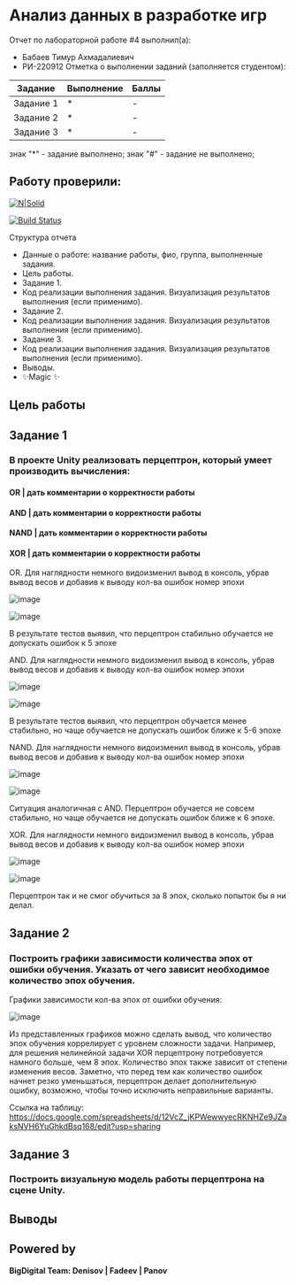 # Анализ данных в разработке игр
Отчет по лабораторной работе #4 выполнил(а):
- Бабаев Тимур Ахмадалиевич
- РИ-220912
Отметка о выполнении заданий (заполняется студентом):

| Задание | Выполнение | Баллы |
| ------ | ------ | ------ |
| Задание 1 | * | - |
| Задание 2 | * | - |
| Задание 3 | * | - |

знак "*" - задание выполнено; знак "#" - задание не выполнено;

Работу проверили:
-

[![N|Solid](https://cldup.com/dTxpPi9lDf.thumb.png)](https://nodesource.com/products/nsolid)

[![Build Status](https://travis-ci.org/joemccann/dillinger.svg?branch=master)](https://travis-ci.org/joemccann/dillinger)

Структура отчета

- Данные о работе: название работы, фио, группа, выполненные задания.
- Цель работы.
- Задание 1.
- Код реализации выполнения задания. Визуализация результатов выполнения (если применимо).
- Задание 2.
- Код реализации выполнения задания. Визуализация результатов выполнения (если применимо).
- Задание 3.
- Код реализации выполнения задания. Визуализация результатов выполнения (если применимо).
- Выводы.
- ✨Magic ✨

## Цель работы


## Задание 1
### В проекте Unity реализовать перцептрон, который умеет производить вычисления:
#### OR | дать комментарии о корректности работы
#### AND | дать комментарии о корректности работы
#### NAND | дать комментарии о корректности работы
#### XOR | дать комментарии о корректности работы
OR. Для наглядности немного видоизменил вывод в консоль, убрав вывод весов и добавив к выводу кол-ва ошибок номер эпохи

![image](https://github.com/truefolder/AD_ingamedev_lab4/assets/89926388/19cbe10f-0af6-426c-9fbf-2e8ebb87a0bc)

![image](https://github.com/truefolder/AD_ingamedev_lab4/assets/89926388/56fde747-481e-457c-8cb0-895c2a3211fb)

В результате тестов выявил, что перцептрон стабильно обучается не допускать ошибок к 5 эпохе

AND. Для наглядности немного видоизменил вывод в консоль, убрав вывод весов и добавив к выводу кол-ва ошибок номер эпохи

![image](https://github.com/truefolder/AD_ingamedev_lab4/assets/89926388/2444abe4-166d-4c30-82a2-8bb1a8b91371)

![image](https://github.com/truefolder/AD_ingamedev_lab4/assets/89926388/4f2fc7f3-4b1a-4ec7-9090-f2bfe8ae7d52)

В результате тестов выявил, что перцептрон обучается менее стабильно, но чаще обучается не допускать ошибок ближе к 5-6 эпохе

NAND. Для наглядности немного видоизменил вывод в консоль, убрав вывод весов и добавив к выводу кол-ва ошибок номер эпохи

![image](https://github.com/truefolder/AD_ingamedev_lab4/assets/89926388/a22328f4-8dd2-4efa-87a4-bd981d9ddc19)

![image](https://github.com/truefolder/AD_ingamedev_lab4/assets/89926388/0922c562-b893-40fc-920f-2808d85009b2)

Ситуация аналогичная с AND. Перцептрон обучается не совсем стабильно, но чаще обучается не допускать ошибок ближе к 6 эпохе.

XOR. Для наглядности немного видоизменил вывод в консоль, убрав вывод весов и добавив к выводу кол-ва ошибок номер эпохи

![image](https://github.com/truefolder/AD_ingamedev_lab4/assets/89926388/a03b3390-03f7-4d79-93f5-64da1fc09215)

![image](https://github.com/truefolder/AD_ingamedev_lab4/assets/89926388/5d0532b4-c6ac-47c3-98ab-45abe76ad488)

Перцептрон так и не смог обучиться за 8 эпох, сколько попыток бы я ни делал.

## Задание 2
### Построить графики зависимости количества эпох от ошибки  обучения. Указать от чего зависит необходимое количество эпох обучения.

Графики зависимости кол-ва эпох от ошибки обучения:

![image](https://github.com/truefolder/AD_ingamedev_lab4/assets/89926388/a842744c-4a01-439a-9587-a5c0687bfb73)

Из представленных графиков можно сделать вывод, что количество эпох обучения коррелирует с уровнем сложности задачи. Например, для решения нелинейной задачи XOR перцептрону потребовуется намного больше, чем 8 эпох. Количество эпох также зависит от степени изменения весов. Заметно, что перед тем как количество ошибок начнет резко уменьшаться, перцептрон делает дополнительную ошибку, возможно, чтобы точно исключить неправильные варианты.

Ссылка на таблицу: https://docs.google.com/spreadsheets/d/12VcZ_jKPWewwyecRKNHZe9JZaksNVH6YuGhkdBsq168/edit?usp=sharing


## Задание 3
### Построить визуальную модель работы перцептрона на сцене Unity.


## Выводы


## Powered by

**BigDigital Team: Denisov | Fadeev | Panov**
